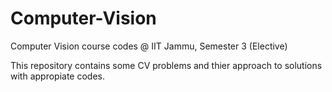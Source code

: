 # Computer-Vision
Computer Vision course codes @ IIT Jammu, Semester 3 (Elective)

This repository contains some CV problems and thier approach to solutions with appropiate codes.

